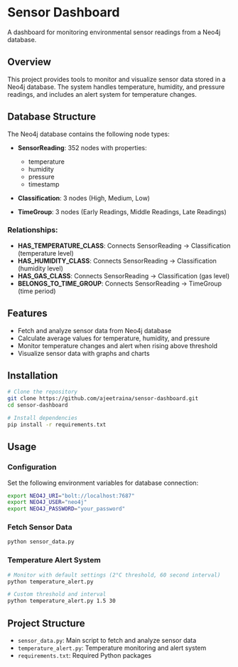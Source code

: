 # Sensor Dashboard

A dashboard for monitoring environmental sensor readings from a Neo4j database.

## Overview

This project provides tools to monitor and visualize sensor data stored in a Neo4j database. The system handles temperature, humidity, and pressure readings, and includes an alert system for temperature changes.

## Database Structure

The Neo4j database contains the following node types:

- **SensorReading**: 352 nodes with properties:
  - temperature
  - humidity
  - pressure
  - timestamp

- **Classification**: 3 nodes (High, Medium, Low)

- **TimeGroup**: 3 nodes (Early Readings, Middle Readings, Late Readings)

### Relationships:
- **HAS_TEMPERATURE_CLASS**: Connects SensorReading → Classification (temperature level)
- **HAS_HUMIDITY_CLASS**: Connects SensorReading → Classification (humidity level)
- **HAS_GAS_CLASS**: Connects SensorReading → Classification (gas level)
- **BELONGS_TO_TIME_GROUP**: Connects SensorReading → TimeGroup (time period)

## Features

- Fetch and analyze sensor data from Neo4j database
- Calculate average values for temperature, humidity, and pressure
- Monitor temperature changes and alert when rising above threshold
- Visualize sensor data with graphs and charts

## Installation

```bash
# Clone the repository
git clone https://github.com/ajeetraina/sensor-dashboard.git
cd sensor-dashboard

# Install dependencies
pip install -r requirements.txt
```

## Usage

### Configuration

Set the following environment variables for database connection:

```bash
export NEO4J_URI="bolt://localhost:7687"
export NEO4J_USER="neo4j"
export NEO4J_PASSWORD="your_password"
```

### Fetch Sensor Data

```bash
python sensor_data.py
```

### Temperature Alert System

```bash
# Monitor with default settings (2°C threshold, 60 second interval)
python temperature_alert.py

# Custom threshold and interval
python temperature_alert.py 1.5 30
```

## Project Structure

- `sensor_data.py`: Main script to fetch and analyze sensor data
- `temperature_alert.py`: Temperature monitoring and alert system
- `requirements.txt`: Required Python packages
